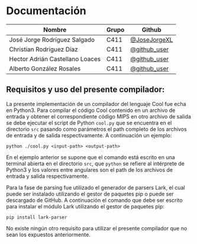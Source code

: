 # Documentación

**Nombre** | **Grupo** | **Github**
--|--|--
José Jorge Rodríguez Salgado | C411 | [@JoseJorgeXL](https://github.com/JoseJorgeXL)
Christian Rodríguez Díaz | C411 | [@github_user](https://github.com/<user>)
Hector Adrián Castellano Loaces | C411 | [@github_user](https://github.com/<user>)
Alberto González Rosales | C411 | [@github_user](https://github.com/<user>)

## Requisitos y uso del presente compilador:

La presente implementación de un compilador del lenguaje Cool fue echa en Python3. Para compilar el código Cool contenido en un archivo de 
entrada y obtener el correspondiente código MIPS en otro archivo de salida se debe ejecutar el script de Python `cool.py` que se encuentra en
el directorio `src` pasando como parámetros el path completo de los archivos de entrada y de salida respectivamente. A continuación un ejemplo:

    python ./cool.py <input-path> <output-path>

En el ejemplo anterior se supone que el comando está escrito en una terminal abierta en el directorio `src`, que `python` se refiere al 
intérprete de Python3 y los valores entre angulares son el path de los archivos de entrada y salida respectivamente.

Para la fase de parsing fue utilizado el generador de parsers Lark, el cual puede ser instalado utilizando el gestor de paquetes pip o puede 
ser descargado de GitHub. A continuación el comando que debe ser escrito para instalar el módulo Lark utilizando el gestor de paquetes pip:
    
    pip install lark-parser

No existe ningún otro requisito para utilizar el presente compilador que no sean los expuestos anteriormente.